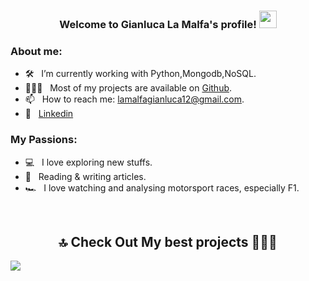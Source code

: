 <h3 align="center">
  Welcome to Gianluca La Malfa's profile!
  <img src="https://media.giphy.com/media/hvRJCLFzcasrR4ia7z/giphy.gif" width="28">
</h3>

### About me:

- 🛠 &nbsp; I’m currently working with Python,Mongodb,NoSQL.
- 👨🏻‍💻 &nbsp; Most of my projects are available on [Github](https://github.com/GianlucaLM-1).
- 📫 &nbsp; How to reach me: lamalfagianluca12@gmail.com.
- 💼 &nbsp; <a href="https://www.linkedin.com/in/gianluca-la-malfa-a748ba1b8/"> Linkedin </a>

### My Passions:

- 💻 &nbsp; I love exploring new stuffs.
- 📰 &nbsp; Reading & writing articles.
- 🏎 &nbsp; I love watching and analysing motorsport races, especially F1.

<br/>

<h2  align="center">🔝 Check Out My best projects 👨🏻‍💻 </h2>

<a href="https://github.com/GianlucaLM-1/incremental-learning-semantic-segmentation">
  <img align="center" src="https://user-images.githubusercontent.com/66356627/141084352-57b989d7-067e-4817-8ba6-eafb2cd9438e.png" />
</a>




